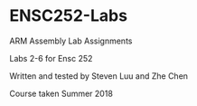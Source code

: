 # ENSC252-Labs
ARM Assembly Lab Assignments

Labs 2-6 for Ensc 252

Written and tested by Steven Luu and Zhe Chen

Course taken Summer 2018 
